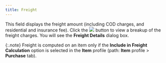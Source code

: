```yaml
---
title: Freight
---
```



This field displays the freight amount (including COD charges, and residential  and insurance fee). Click the ![]({{site.pp_baseurl}}/img/pur_freight.gif) button to view a breakup  of the freight charges. You will see the **Freight 
 Details** dialog box.


{:.note}
Freight is computed on an item only if the  **Include in Freight Calculation**  option is selected in the **Item**  profile (path: **Item** profile >  **Purchase** tab).
